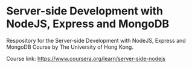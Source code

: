 # Server-side Development with NodeJS, Express and MongoDB

Respository for the Server-side Development with NodeJS, Express and MongoDB Course by The University of Hong Kong.

Course link: https://www.coursera.org/learn/server-side-nodejs
